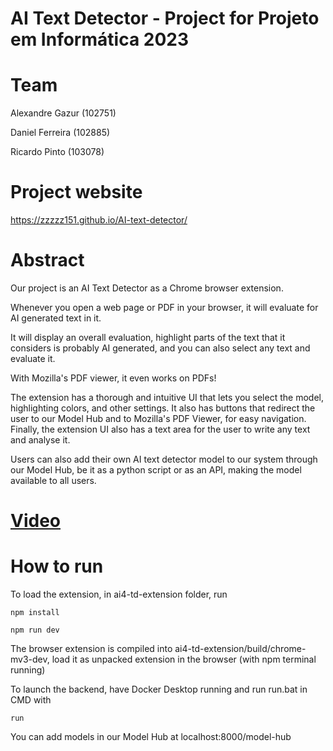 # AI Text Detector - Project for Projeto em Informática 2023

# Team

Alexandre Gazur (102751)

Daniel Ferreira (102885)

Ricardo Pinto (103078)

# Project website

https://zzzzz151.github.io/AI-text-detector/

# Abstract

Our project is an AI Text Detector as a Chrome browser extension.

Whenever you open a web page or PDF in your browser, it will evaluate for AI generated text in it.

It will display an overall evaluation, highlight parts of the text that it considers is probably AI generated, and you can also select any text and evaluate it.

With Mozilla's PDF viewer, it even works on PDFs!

The extension has a thorough and intuitive UI that lets you select the model, highlighting colors, and other settings. It also has buttons that redirect the user to our Model Hub and to Mozilla's PDF Viewer, for easy navigation. Finally, the extension UI also has a text area for the user to write any text and analyse it.

Users can also add their own AI text detector model to our system through our Model Hub, be it as a python script or as an API, making the model available to all users.

# [Video](https://www.youtube.com/watch?v=QulxLQb4c70)

# How to run

To load the extension, in ai4-td-extension folder, run

`npm install`

`npm run dev`

The browser extension is compiled into ai4-td-extension/build/chrome-mv3-dev, load it as unpacked extension in the browser (with npm terminal running)

To launch the backend, have Docker Desktop running and run run.bat in CMD with

`run`

You can add models in our Model Hub at localhost:8000/model-hub


